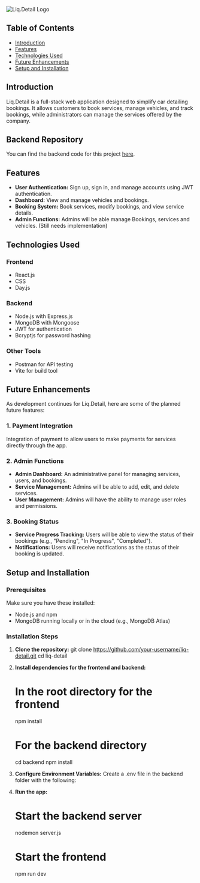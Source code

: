 ![Liq.Detail Logo](https://www.dropbox.com/home?preview=liq-detail.jpg)

## **Table of Contents**
- [Introduction](#introduction)
- [Features](#features)
- [Technologies Used](#technologies-used)
- [Future Enhancements](#future-enhancements)
- [Setup and Installation](#setup-and-installation)

## **Introduction**
Liq.Detail is a full-stack web application designed to simplify car detailing bookings. It allows customers to book services, manage vehicles, and track bookings, while administrators can manage the services offered by the company.

## Backend Repository
You can find the backend code for this project [here](https://github.com/xsm3z/liq-detail-backend).

## **Features**
- **User Authentication:** Sign up, sign in, and manage accounts using JWT authentication.
- **Dashboard:** View and manage vehicles and bookings.
- **Booking System:** Book services, modify bookings, and view service details.
- **Admin Functions:** Admins will be able manage Bookings, services and vehicles. (Still needs implementation)

## **Technologies Used**
### **Frontend**
- React.js
- CSS
- Day.js

### **Backend**
- Node.js with Express.js
- MongoDB with Mongoose
- JWT for authentication
- Bcryptjs for password hashing

### **Other Tools**
- Postman for API testing
- Vite for build tool

## Future Enhancements

As development continues for Liq.Detail, here are some of the planned future features:

### 1. Payment Integration
Integration of payment to allow users to make payments for services directly through the app. 

### 2. Admin Functions
- **Admin Dashboard:** An administrative panel for managing services, users, and bookings.
- **Service Management:** Admins will be able to add, edit, and delete services.
- **User Management:** Admins will have the ability to manage user roles and permissions.

### 3. Booking Status
- **Service Progress Tracking:** Users will be able to view the status of their bookings (e.g., "Pending", "In Progress", "Completed").
- **Notifications:** Users will receive notifications as the status of their booking is updated.

## **Setup and Installation**

### Prerequisites
Make sure you have these installed:
- Node.js and npm
- MongoDB running locally or in the cloud (e.g., MongoDB Atlas)

### Installation Steps
1. **Clone the repository:**
    git clone https://github.com/your-username/liq-detail.git
    cd liq-detail

2. **Install dependencies for the frontend and backend:**
    # In the root directory for the frontend
    npm install

    # For the backend directory
    cd backend
    npm install

3. **Configure Environment Variables:**
   Create a .env file in the backend folder with the following:

4. **Run the app:**
    # Start the backend server
    nodemon server.js

    # Start the frontend
    npm run dev
